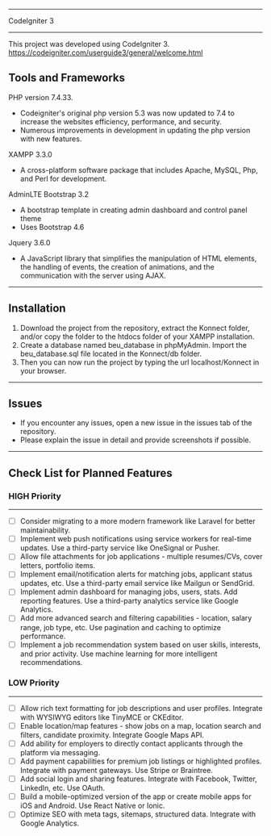 *******************
CodeIgniter 3
*******************
This project was developed using CodeIgniter 3.
https://codeigniter.com/userguide3/general/welcome.html

## Tools and Frameworks

PHP version 7.4.33.

- Codeigniter's original php version 5.3 was now updated to 7.4 to increase the websites efficiency, performance, and
  security.
- Numerous improvements in development in updating the php version with new features.

XAMPP 3.3.0

- A cross-platform software package that includes Apache, MySQL, Php, and Perl for development.

AdminLTE Bootstrap 3.2

- A bootstrap template in creating admin dashboard and control panel theme
- Uses Bootstrap 4.6

Jquery 3.6.0

- A JavaScript library that simplifies the manipulation of HTML elements, the handling of events, the creation of
  animations, and the communication with the server using AJAX.

*******************

## Installation

1. Download the project from the repository, extract the Konnect folder, and/or copy the folder to the htdocs folder of
   your
   XAMPP installation.
2. Create a database named beu_database in phpMyAdmin. Import the beu_database.sql file located in the Konnect/db
   folder.
3. Then you can now run the project by typing the url localhost/Konnect in your browser.

*******************

## Issues

- If you encounter any issues, open a new issue in the issues tab of the repository.
- Please explain the issue in detail and provide screenshots if possible.

*******************

## Check List for Planned Features

### HIGH Priority

<hr>

- [ ] Consider migrating to a more modern framework like Laravel for better maintainability.
- [ ] Implement web push notifications using service workers for real-time updates. Use a third-party service like
  OneSignal or Pusher.
- [ ] Allow file attachments for job applications - multiple resumes/CVs, cover letters, portfolio items.
- [ ] Implement email/notification alerts for matching jobs, applicant status updates, etc. Use a third-party email
  service like Mailgun or SendGrid.
- [ ] Implement admin dashboard for managing jobs, users, stats. Add reporting features. Use a third-party analytics
  service like Google Analytics.
- [ ] Add more advanced search and filtering capabilities - location, salary range, job type, etc. Use pagination and
  caching to optimize performance.
- [ ] Implement a job recommendation system based on user skills, interests, and prior activity. Use machine learning
  for more intelligent recommendations.

### LOW Priority

<hr>

- [ ] Allow rich text formatting for job descriptions and user profiles. Integrate with WYSIWYG editors like TinyMCE or
  CKEditor.
- [ ] Enable location/map features - show jobs on a map, location search and filters, candidate proximity. Integrate
  Google Maps API.
- [ ] Add ability for employers to directly contact applicants through the platform via messaging.
- [ ] Add payment capabilities for premium job listings or highlighted profiles. Integrate with payment gateways. Use
  Stripe or Braintree.
- [ ] Add social login and sharing features. Integrate with Facebook, Twitter, LinkedIn, etc. Use OAuth.
- [ ] Build a mobile-optimized version of the app or create mobile apps for iOS and Android. Use React Native or Ionic.
- [ ] Optimize SEO with meta tags, sitemaps, structured data. Integrate with Google Analytics.
